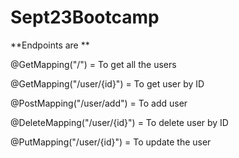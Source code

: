 # Sept23Bootcamp

**Endpoints are **

@GetMapping("/") = To get all the users 

@GetMapping("/user/{id}") = To get user by ID

@PostMapping("/user/add") = To add user

@DeleteMapping("/user/{id}") = To delete user by ID

@PutMapping("/user/{id}") = To update the user
